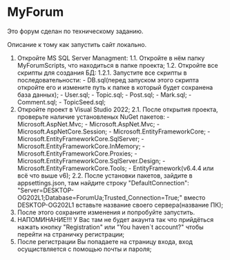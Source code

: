 # MyForum

Это форум сделан по техническому заданию.

Описание к тому как запустить сайт локально.

1. Откройте MS SQL Server Managment:
	1.1. Откройте в нём папку MyForumScripts, что находиться в папке проекта;
	1.2. Откройте все скрипты для создания БД:
		1.2.1. Запустите все скрипты в последовательности:
			- DB.sql(перед запуском этого скрипта откройте его и измените путь к папке в который будет сохранена база данных);
			- User.sql;
			- Topic.sql;
			- Post.sql;
			- Mark.sql;
			- Comment.sql;
			- TopicSeed.sql;
2. Откройте проект в Visual Studio 2022;
	2.1. После открытия проекта, проверьте наличие установленых NuGet пакетов:
		- Microsoft.AspNet.Mvc;
		- Microsoft.AspNet.Mvc;
		- Microsoft.AspNetCore.Session;
		- Microsoft.EntityFrameworkCore;
		- Microsoft.EntityFrameworkCore.SqlServer;
		- Microsoft.EntityFrameworkCore.InMemory;
		- Microsoft.EntityFrameworkCore.Proxies;
		- Microsoft.EntityFrameworkCore.SqlServer.Design;
		- Microsoft.EntityFrameworkCore.Tools;
		- EntityFramework(v6.4.4 или всё что выше v6);
	2.2. После установки пакетов, зайдите в appsettings.json, там найдите строку "DefaultConnection": "Server=DESKTOP-OG202L1;Database=ForumUa;Trusted_Connection=True;"
вместо DESKTOP-OG202L1 вставьте название своего сервера(название ПК);
3. После этого сохраните изменения и попробуйте запустить. 
4. НАПОМИНАНИЕ!!! У Вас там не будет акаунта так что прийдёться нажать кнопку "Registration" или "You haven`t account?" чтобы перейти на страничку регистрации;
5. После регистрации Вы попадаете на страницу входа, вход осущиствляется с помощью почты и пароля;
	
